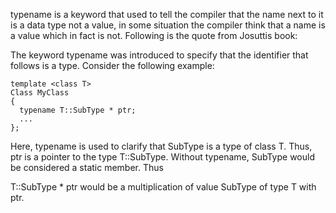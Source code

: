 typename is a keyword that used to tell the compiler that the name next to it is a data type not a value, in some situation the compiler think that a name is a value which in fact is not.
Following is the quote from Josuttis book:

The keyword typename was introduced to specify that the identifier that follows is a type. Consider the following example:
```
template <class T>
Class MyClass
{
  typename T::SubType * ptr;
  ...
};
```
Here, typename is used to clarify that SubType is a type of class T. Thus, ptr is a pointer to the type T::SubType. Without typename, SubType would be considered a static member. Thus

T::SubType * ptr
would be a multiplication of value SubType of type T with ptr.
